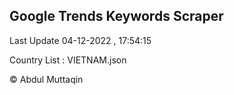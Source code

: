 

## Google Trends Keywords Scraper 
 
Last Update 04-12-2022 , 17:54:15

Country List :
VIETNAM.json



© Abdul Muttaqin 
